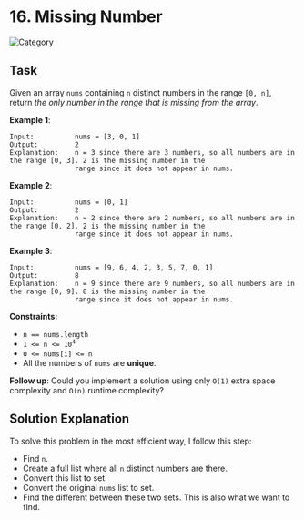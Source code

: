 # 16. Missing Number
![Category](https://img.shields.io/badge/Difficulty-Easy-green)

## Task

Given an array `nums` containing `n` distinct numbers in the range `[0, n]`, return *the only number in the range that 
is missing from the array*.

**Example 1**:

```
Input:          nums = [3, 0, 1]
Output:         2
Explanation:    n = 3 since there are 3 numbers, so all numbers are in the range [0, 3]. 2 is the missing number in the 
                range since it does not appear in nums.
```

**Example 2**:

```
Input:          nums = [0, 1]
Output:         2
Explanation:    n = 2 since there are 2 numbers, so all numbers are in the range [0, 2]. 2 is the missing number in the 
                range since it does not appear in nums.
```

**Example 3**:

```
Input:          nums = [9, 6, 4, 2, 3, 5, 7, 0, 1]
Output:         8
Explanation:    n = 9 since there are 9 numbers, so all numbers are in the range [0, 9]. 8 is the missing number in the 
                range since it does not appear in nums.
```


**Constraints:**

- `n == nums.length`
- <code>1 <= n <= 10<sup>4</sup></code>
- `0 <= nums[i] <= n`
- All the numbers of `nums` are **unique**.


**Follow up**: Could you implement a solution using only `O(1)` extra space complexity and `O(n)` runtime complexity?


## Solution Explanation
To solve this problem in the most efficient way, I follow this step:

- Find `n`.
- Create a full list where all `n` distinct numbers are there.
- Convert this list to set.
- Convert the original `nums` list to set.
- Find the different between these two sets. This is also what we want to find.

